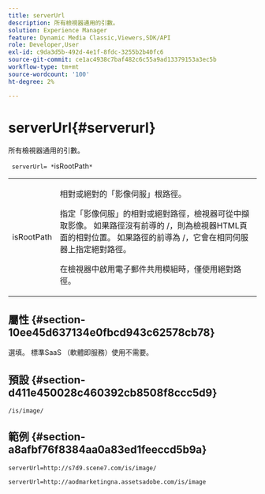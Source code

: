 ```yaml
---
title: serverUrl
description: 所有檢視器通用的引數。
solution: Experience Manager
feature: Dynamic Media Classic,Viewers,SDK/API
role: Developer,User
exl-id: c9da3d5b-492d-4e1f-8fdc-3255b2b40fc6
source-git-commit: ce1ac4938c7baf482c6c55a9ad13379153a3ec5b
workflow-type: tm+mt
source-wordcount: '100'
ht-degree: 2%

---
```


# serverUrl{#serverurl}

所有檢視器通用的引數。

` serverUrl= *`isRootPath`*`

<table id="table_9B98C97485DD4DEB8A6ECBCE8DF6B886"> 
 <tbody> 
  <tr> 
   <td colname="col1"> <p> <span class="codeph"> <span class="varname"> isRootPath</span> </span> </p> </td> 
   <td colname="col2"> <p>相對或絕對的「影像伺服」根路徑。 </p> <p> 指定「影像伺服」的相對或絕對路徑，檢視器可從中擷取影像。 如果路徑沒有前導的<span class="filepath"> /</span>，則為檢視器HTML頁面的相對位置。 如果路徑的前導為<span class="filepath"> /</span>，它會在相同伺服器上指定絕對路徑。 </p> <p> 在檢視器中啟用電子郵件共用模組時，僅使用絕對路徑。 </p> </td> 
  </tr> 
 </tbody> 
</table>

## 屬性 {#section-10ee45d637134e0fbcd943c62578cb78}

選填。 標準SaaS （軟體即服務）使用不需要。

## 預設 {#section-d411e450028c460392cb8508f8ccc5d9}

`/is/image/`

## 範例 {#section-a8afbf76f8384aa0a83ed1feeccd5b9a}

```
serverUrl=http://s7d9.scene7.com/is/image/
```

```
serverUrl=http://aodmarketingna.assetsadobe.com/is/image
```

<!--

```
serverUrl=https://adobedemo62-h.assetsadobe.com/is/image
```

-->
